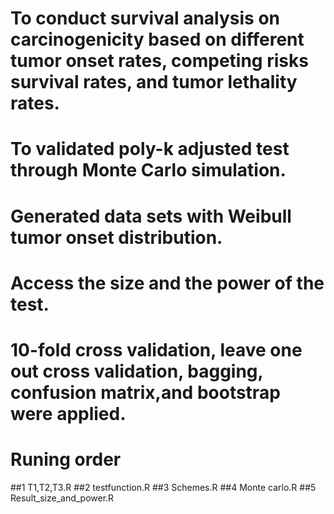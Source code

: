 
# To conduct survival analysis on carcinogenicity based on different tumor onset rates, competing risks survival rates, and tumor lethality rates.
#	To validated poly-k adjusted test through Monte Carlo simulation.
#	Generated data sets with Weibull tumor onset distribution.
#	Access the size and the power of the test.
# 10-fold cross validation, leave one out cross validation, bagging, confusion matrix,and bootstrap were applied.
# Runing order
##1	T1,T2,T3.R
##2	testfunction.R
##3	Schemes.R
##4	Monte carlo.R
##5	Result_size_and_power.R
